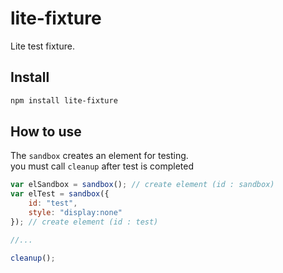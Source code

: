 # lite-fixture
Lite test fixture.

## Install
```bash
npm install lite-fixture
```

## How to use
The `sandbox` creates an element for testing.  
you must call `cleanup` after test is completed

```js
var elSandbox = sandbox(); // create element (id : sandbox)
var elTest = sandbox({
    id: "test",
    style: "display:none"
}); // create element (id : test)

//...

cleanup();
```
